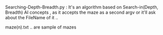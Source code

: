 Searching-Depth-Breadth.py : It's an algorithm based on Search-in(Depth, Breadth) AI concepts , as it accepts the maze as a second argv or it'll ask about the FileName of it .. 

maze(n).txt ..  are sample of mazes
